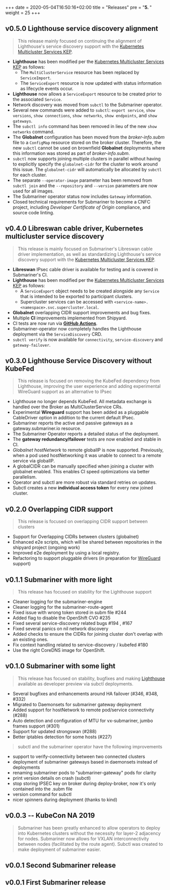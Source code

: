 +++
date = 2020-05-04T16:50:16+02:00
title = "Releases"
pre = "<b>5. </b>"
weight = 25
+++

## v0.5.0 Lighthouse service discovery alignment

> This release mainly focused on continuing the alignment of Lighthouse's service discovery support with the [Kubernetes Multicluster
> Services KEP][MCS KEP].

* **Lighthouse** has been modified per the [Kubernetes Multicluster Services KEP][MCS KEP] as follows:
  * The `MultiClusterService` resource has been replaced by `ServiceImport`.
  * The `ServiceExport` resource is now updated with status information as lifecycle events occur.
* **Lighthouse** now allows a `ServiceExport` resource to be created prior to the associated `Service`.
* Network discovery was moved from `subctl` to the Submariner operator.
* Several new commands were added to `subctl`: `export service`, `show versions`, `show connections`, `show networks`,
  `show endpoints`, and `show gateways`.
* The `subctl info` command has been removed in lieu of the new `show networks` command.
* The **Globalnet** configuration has been moved from the _broker-info.subm_ file to a `ConfigMap` resource stored on the
  broker cluster. Therefore, the new `subctl` cannot be used on brownfield **Globalnet** deployments where this information
  was stored as part of _broker-info.subm_.
* `subctl` now supports joining multiple clusters in parallel without having to explicitly specify the `globalnet-cidr` for the
  cluster to work around this issue. The `globalnet-cidr` will automatically be allocated by `subctl` for each cluster.
* The separate `--operator-image` parameter has been removed from `subctl join` and the `--repository` and `--version`
  parameters are now used for all images.
* The Submariner operator status now includes `Gateway` information.
* Closed technical requirements for Submariner to become a CNFC project, including _Developer Certificate of Origin_ compliance,
  and source code linting.

## v0.4.0 Libreswan cable driver, Kubernetes multicluster service discovery

> This release is mainly focused on Submariner's Libreswan cable driver implementation, as well
> as standardizing Lighthouse's service discovery support with the [Kubernetes Multicluster
> Services KEP][MCS KEP].

* **Libreswan** IPsec cable driver is available for testing and is covered in Submariner's CI.
* **Lighthouse** has been modified per the [Kubernetes Multicluster Services KEP][MCS KEP] as follows:
  * A `ServiceExport` object needs to be created alongside any `Service` that is intended to be
    exported to participant clusters.
  * Supercluster services can be accessed with `<service-name>.<namespace>.svc.supercluster.local`.
* **Globalnet** overlapping CIDR support improvements and bug fixes.
* Multiple **CI** improvements implemented from Shipyard.
* CI tests are now run via **[GitHub Actions](https://github.com/submariner-io/submariner/actions)**.
* Submariner-operator now completely handles the Lighthouse deployment via the `ServiceDiscovery` CRD.
* `subctl verify` is now available for `connectivity`, `service-discovery` and `gateway-failover`.

[MCS KEP]: https://github.com/kubernetes/enhancements/tree/master/keps/sig-multicluster/1645-multi-cluster-services-api

## v0.3.0 Lighthouse Service Discovery without KubeFed

> This release is focused on removing the KubeFed dependency from Lighthouse, improving the user experience
> and adding experimental WireGuard support as an alternative to IPsec

* Lighthouse no longer depends KubeFed. All metadata exchange is handled over the Broker as MultiClusterService CRs.
* Experimental **Wireguard** support has been added as a pluggable CableDriver option in addition to the current default IPsec.
* Submariner reports the active and passive gateways as a gateway.submariner.io resource.
* The Submariner Operator reports a detailed status of the deployment.
* The **gateway redundancy/failover** tests are now enabled and stable in CI.
* *Globalnet hostNetwork* to remote globalIP is now supported. Previously, when a pod used hostNetworking it was unable to connect to a remote service via globalIP.
* A globalCIDR can be manually specified when joining a cluster with globalnet enabled. This enables CI speed optimizations via better parallelism.
* Operator and subctl are more robust via standard retries on updates.
* Subctl creates a new **individual access token** for every new joined cluster.

## v0.2.0 Overlapping CIDR support

> This release is focused on overlapping CIDR support between clusters

* Support for Overlapping CIDRs between clusters (globalnet)
* Enhanced e2e scripts, which will be shared between repositories in the shipyard project (ongoing work)
* Improved e2e deployment by using a local registry.
* Refactoring to support pluggable drivers (in preparation for [WireGuard](https://www.wireguard.com/) support)

## v0.1.1 Submariner with more light

> This release has focused on stability for the Lighthouse support

* Cleaner logging for the submariner-engine
* Cleaner logging for the submariner-route-agent
* Fixed issue with wrong token stored in subm file #244
* Added flag to disable the OpenShift CVO #235
* Fixed several service-discovery related bugs #194 , #167
* Fixed several panics on nil network discovery
* Added checks to ensure the CIDRs for joining cluster don't overlap with an existing ones.
* Fix context handling related to service-discovery / kubefed #180
* Use the right CoreDNS image for OpenShift.

## v0.1.0 Submariner with some light

> This release has focused on stability, bugfixes and making [Lighthouse](https://github.com/submariner-io/lighthouse) available as developer preview via subctl deployments.

* Several bugfixes and enhancements around HA failover (#346, #348, #332)
* Migrated to Daemonsets for submariner gateway deployment
* Added support for hostNetwork to remote pod/service connectivity (#288)
* Auto detection and configuration of MTU for vx-submariner, jumbo frames support (#301)
* Support for updated strongswan (#288)
* Better iptables detection for some hosts (#227)

> subctl and the submariner operator have the following improvements

* support to verify-connectivity between two connected clusters
* deployment of submariner gateways based in daemonsets instead of deployments
* renaming submariner pods to "submariner-gateway" pods for clarity
* print version details on crash (subctl)
* stop storing IPSEC key on broker during deploy-broker, now it's only contained into the .subm file
* version command for subctl
* nicer spinners during deployment (thanks to kind)

## v0.0.3 -- KubeCon NA 2019

>Submariner has been greatly enhanced to allow operators to deploy into Kubernetes clusters without the necessity for layer-2 adjacency for nodes. Submariner now allows for VXLAN interconnectivity between nodes (facilitated by the route agent). Subctl
was created to make deployment of submariner easier.

## v0.0.1 Second Submariner release

## v0.0.1 First Submariner release
